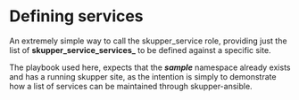 # Defining services

An extremely simple way to call the skupper_service role, providing just
the list of **skupper_service_services_** to be defined against a specific site.

The playbook used here, expects that the **_sample_** namespace already
exists and has a running skupper site, as the intention is simply to
demonstrate how a list of services can be maintained through skupper-ansible.

